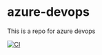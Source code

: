 # azure-devops
This is a repo for azure devops

[![CI](https://github.com/hsefati/azure-devops/actions/workflows/main.yml/badge.svg)](https://github.com/hsefati/azure-devops/actions/workflows/main.yml)

